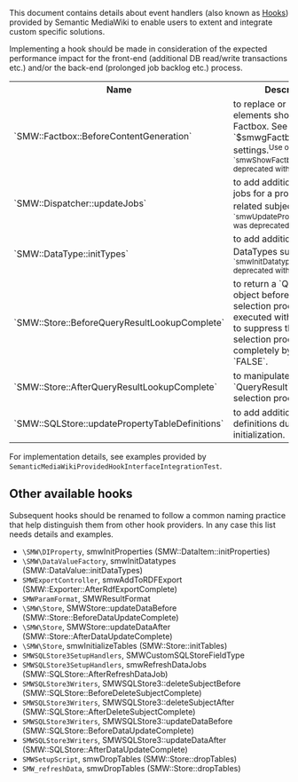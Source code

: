 This document contains details about event handlers (also known as [Hooks][hooks]) provided by Semantic MediaWiki to enable users to extent and integrate custom specific solutions.

Implementing a hook should be made in consideration of the expected performance impact for the front-end (additional DB read/write transactions etc.) and/or the back-end (prolonged job backlog etc.) process.

<table>
	<tr>
		<th>Name</th>
		<th width="70%">Description</th>
		<th>Since</th>
	</tr>
	<tr>
		<td>`SMW::Factbox::BeforeContentGeneration`</td>
		<td>to replace or amend text elements shown in a Factbox. See also `$smwgFactboxUseCache` settings.<sup>Use of `smwShowFactbox` was deprecated with 1.9</sup></td>
		<td>1.9</td>
	</tr>
	<tr>
		<td>`SMW::Dispatcher::updateJobs`</td>
		<td>to add additional update jobs for a property and related subjects.<sup>Use of `smwUpdatePropertySubjects` was deprecated with 1.9</sup></td>
		<td>1.9</td>
	</tr>
	<tr>
		<td>`SMW::DataType::initTypes`</td>
		<td>to add additional DataTypes support.<sup>Use of `smwInitDatatypes` was deprecated with 1.9</sup></td>
		<td>1.9</td>
	</tr>
	<tr>
		<td>`SMW::Store::BeforeQueryResultLookupComplete`</td>
		<td>to return a `QueryResult` object before the standard selection process is executed with the power to suppress the standard selection process completely by returning `FALSE`.</td>
		<td>2.1</sup></td>
	</tr>
	<tr>
		<td>`SMW::Store::AfterQueryResultLookupComplete`</td>
		<td>to manipulate a `QueryResult` after the selection process.</td>
		<td>2.1</sup></td>
	</tr>
	<tr>
		<td>`SMW::SQLStore::updatePropertyTableDefinitions`</td>
		<td>to add additional table definitions during initialization.</td>
		<td>1.9</sup></td>
	</tr>
</table>

For implementation details, see examples provided by `SemanticMediaWikiProvidedHookInterfaceIntegrationTest`.

## Other available hooks

Subsequent hooks should be renamed to follow a common naming practice that help distinguish them from other hook providers. In any case this list needs details and examples.

* `\SMW\DIProperty`, smwInitProperties (SMW::DataItem::initProperties)
* `\SMW\DataValueFactory`, smwInitDatatypes (SMW::DataValue::initDataTypes)
* `SMWExportController`, smwAddToRDFExport (SMW::Exporter::AfterRdfExportComplete)
* `SMWParamFormat`, SMWResultFormat
* `\SMW\Store`, SMWStore::updateDataBefore (SMW::Store::BeforeDataUpdateComplete)
* `\SMW\Store`, SMWStore::updateDataAfter (SMW::Store::AfterDataUpdateComplete)
* `\SMW\Store`, smwInitializeTables (SMW::Store::initTables)
* `SMWSQLStore3SetupHandlers`, SMWCustomSQLStoreFieldType
* `SMWSQLStore3SetupHandlers`, smwRefreshDataJobs (SMW::SQLStore::AfterRefreshDataJob)
* `SMWSQLStore3Writers`, SMWSQLStore3::deleteSubjectBefore (SMW::SQLStore::BeforeDeleteSubjectComplete)
* `SMWSQLStore3Writers`, SMWSQLStore3::deleteSubjectAfter (SMW::SQLStore::AfterDeleteSubjectComplete)
* `SMWSQLStore3Writers`, SMWSQLStore3::updateDataBefore (SMW::SQLStore::BeforeDataUpdateComplete)
* `SMWSQLStore3Writers`, SMWSQLStore3::updateDataAfter (SMW::SQLStore::AfterDataUpdateComplete)
* `SMWSetupScript`, smwDropTables (SMW::Store::dropTables)
* `SMW_refreshData`, smwDropTables (SMW::Store::dropTables)

[hooks]: https://www.mediawiki.org/wiki/Hooks "Manual:Hooks"
